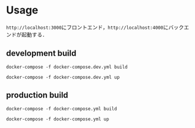 # Usage

`http://localhost:3000`にフロントエンド，`http://localhost:4000`にバックエンドが起動する．

## development build

`docker-compose -f docker-compose.dev.yml build`

`docker-compose -f docker-compose.dev.yml up`

## production build

`docker-compose -f docker-compose.yml build`

`docker-compose -f docker-compose.yml up`
